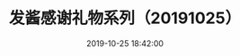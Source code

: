 ---
title: 发酱感谢礼物系列（20191025）
date: 2019-10-25 18:42:00
categories:
- 图片
tags:
- 发酱感谢礼物
description: 图片来自于<a href="https://weibo.com/p/1005051720171447" target="_blank">quanmmmmm</a><br/> “谢谢少康的小鸭子，这六个月的要求就很体贴，连小德都满足，属实阖家欢落～（开了灯傻萌傻萌的）”
photos: 
- https://s2.ax1x.com/2019/10/25/Kwap59.jpg
- https://s2.ax1x.com/2019/10/25/Kwan5d.jpg
- https://s2.ax1x.com/2019/10/25/KwaQ2t.jpg
- https://s2.ax1x.com/2019/10/25/KwalxP.jpg
- https://s2.ax1x.com/2019/10/25/Kwa8r8.jpg
---